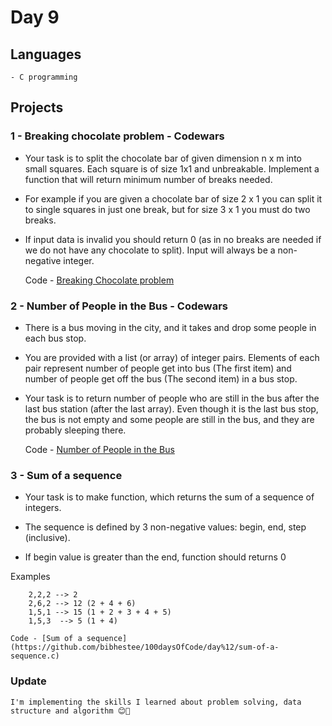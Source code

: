 # Day 9

## Languages
```
- C programming
```


## Projects
### 1 - Breaking chocolate problem - Codewars
- Your task is to split the chocolate bar of given dimension n x m into small squares. Each square is of size 1x1 and unbreakable. Implement a function that will return minimum number of breaks needed.

- For example if you are given a chocolate bar of size 2 x 1 you can split it to single squares in just one break, but for size 3 x 1 you must do two breaks.

- If input data is invalid you should return 0 (as in no breaks are needed if we do not have any chocolate to split). Input will always be a non-negative integer.

    Code - [Breaking Chocolate problem](https://github.com/bibhestee/100daysOfCode/day%12/breaking_chocolate.c)

### 2 - Number of People in the Bus - Codewars
- There is a bus moving in the city, and it takes and drop some people in each bus stop.

- You are provided with a list (or array) of integer pairs. Elements of each pair represent number of people get into bus (The first item) and number of people get off the bus (The second item) in a bus stop.

- Your task is to return number of people who are still in the bus after the last bus station (after the last array). Even though it is the last bus stop, the bus is not empty and some people are still in the bus, and they are probably sleeping there.

    Code - [Number of People in the Bus](https://github.com/bibhestee/100daysOfCode/day%12/bus_count.c)

### 3 - Sum of a sequence
- Your task is to make function, which returns the sum of a sequence of integers.

- The sequence is defined by 3 non-negative values: begin, end, step (inclusive).

- If begin value is greater than the end, function should returns 0

Examples

		2,2,2 --> 2
		2,6,2 --> 12 (2 + 4 + 6)
		1,5,1 --> 15 (1 + 2 + 3 + 4 + 5)
		1,5,3  --> 5 (1 + 4)

    Code - [Sum of a sequence](https://github.com/bibhestee/100daysOfCode/day%12/sum-of-a-sequence.c)

### Update
```
I'm implementing the skills I learned about problem solving, data structure and algorithm 😊🎉
```
